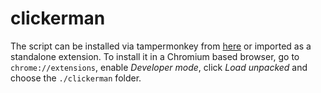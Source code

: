 # clickerman
The script can be installed via tampermonkey from [here](https://raw.githubusercontent.com/Kafva/clickerman/main/click.user.js) or imported as a standalone extension. To install it in a Chromium based browser, go to `chrome://extensions`, enable *Developer mode*, click *Load unpacked* and choose the `./clickerman` folder.

